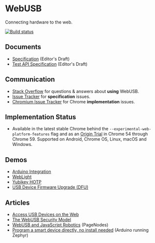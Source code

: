 WebUSB
======

Connecting hardware to the web.

[![Build status](https://travis-ci.org/WICG/webusb.svg?branch=master)](https://travis-ci.org/WICG/webusb?branch=master)

Documents
---------

* [Specification](https://wicg.github.io/webusb/) (Editor's Draft)
* [Test API Specification](https://wicg.github.io/webusb/test/) (Editor's Draft)

Communication
-------------

* [Stack Overflow](https://stackoverflow.com/questions/tagged/webusb) for questions & answers about **using** WebUSB.
* [Issue Tracker](https://github.com/wicg/webusb/issues) for **specification** issues.
* [Chromium Issue Tracker](https://bugs.chromium.org/p/chromium/issues/list?q=component%3ABlink>USB) for Chrome **implementation** issues.

Implementation Status
---------------------

* Available in the latest stable Chrome behind the
  `--experimental-web-platform-features` flag and as an
  [Origin Trial](https://bit.ly/OriginTrialSignup) in Chrome 54 through
  Chrome 59. Supported on Android, Chrome OS, Linux, macOS and Windows.

Demos
-----

* [Arduino Integration](https://github.com/webusb/arduino/)
* [WebLight](https://github.com/sowbug/weblight)
* [Yubikey HOTP](https://github.com/santiagotorres/yubikey-webusb)
* [USB Device Firmware Upgrade (DFU)](https://github.com/devanlai/webdfu)

Articles
--------

* [Access USB Devices on the Web](https://developers.google.com/web/updates/2016/03/access-usb-devices-on-the-web)
* [The WebUSB Security Model](https://medium.com/dev-channel/the-webusb-security-model-f48ee04de0ab)
* [WebUSB and JavaScript Robotics](http://iceddev.com/blog/webusb-and-javascript-robotics/) (PageNodes)
* [Program a smart device directly, no install needed](https://medium.com/@kennethrohde/program-a-smart-device-directly-no-install-needed-cd8b29320d76) (Arduino running Zephyr)
